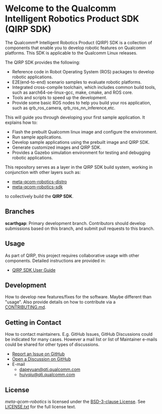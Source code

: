 # Welcome to the Qualcomm Intelligent Robotics Product SDK (QIRP SDK)

The Qualcomm® Intelligent Robotics Product (QIRP) SDK is a collection of components that enable you to develop robotic features on Qualcomm platforms. This SDK is applicable to the Qualcomm Linux releases.

The QIRP SDK provides the following:
- Reference code in Robot Operating System (ROS) packages to develop robotic applications.
- E2E(end-to-end) scenario samples to evaluate robotic platforms.
- Integrated cross-compile toolchain, which includes common build tools, such as aarch64-oe-linux-gcc, make, cmake, and ROS core.
- Tools and scripts to speed up the development.
- Provide some basic ROS nodes to help you build your ros application, such as qrb_ros_camera, qrb_ros_nn_inference,etc.

This will guide you through developing your first sample application. It explains how to:
- Flash the prebuilt Qualcomm linux image and configure the environment.
- Run sample applications.
- Develop sample applications using the prebuilt image and QIRP SDK.
- Generate customized images and QIRP SDK.
- Provides a Gazebo simulation environment for testing and debugging robotic applications.

This repository serves as a ​​layer in the QIRP SDK build system​​, working in conjunction with other layers such as:
- [meta-qcom-robotics-distro](https://github.com/qualcomm-linux/meta-qcom-robotics-distro.git) 
- [meta-qcom-robotics-sdk](https://github.com/qualcomm-linux/meta-qcom-robotics-sdk.git) 

to collectively build the **QIRP SDK**.

## Branches

**scarthgap**: Primary development branch. Contributors should develop submissions based on this branch, and submit pull requests to this branch.

## Usage

As part of QIRP, this project requires ​​collaborative usage with other components​​. Detailed instructions are provided in:
- [QIRP SDK User Guide](https://docs.qualcomm.com/bundle/publicresource/topics/80-70018-265/introduction_1.html?vproduct=1601111740013072&version=1.4&facet=Qualcomm%20Intelligent%20Robotics%20Product%20(QIRP)%20SDK)

## Development

How to develop new features/fixes for the software. Maybe different than "usage". Also provide details on how to contribute via a [CONTRIBUTING.md](CONTRIBUTING.md).

## Getting in Contact

How to contact maintainers. E.g. GitHub Issues, GitHub Discussions could be indicated for many cases. However a mail list or list of Maintainer e-mails could be shared for other types of discussions. 

* [Report an Issue on GitHub](../../issues)
* [Open a Discussion on GitHub](../../discussions)
* E-mail
  * dapeyuan@qti.qualcomm.com
  * huiyqiu@qti.qualcomm.com

## License

*meta-qcom-robotics* is licensed under the [BSD-3-clause License](https://spdx.org/licenses/BSD-3-Clause.html). See [LICENSE.txt](LICENSE.txt) for the full license text.